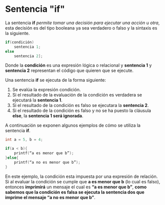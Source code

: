 # Sentencia "if"

La sentencia **if** _permite tomar una decisión para ejecutar una acción u otra_, esta decisión es del tipo booleana ya sea verdadero o falso y la sintaxis es la siguiente.
```c 
if(condición)
	sentencia 1;
else
	sentencia 2];
```
Donde la **condición** es una expresión lógica o relacional y **sentencia 1** y **sentencia 2** representan el código que quieren que se ejecute.

Una sentencia **if** se ejecuta de la forma siguiente:
1. Se evalúa la expresión condición.
2. Si el resultado de la evaluación de la condición es verdadera se ejecutará la **sentencia 1**.
3. Si el resultado de la condición es falso se ejecutara la **sentencia 2**.
4. Si el resultado de la condición es falso y no se ha puesto la cláusula **else**, la **sentencia 1 será ignorada**.

A continuación se exponen algunos ejemplos de cómo se utiliza la sentencia **if**.

```c
int a = 5, b = 4;

if(a < b){
	printf(“a es menor que b”);
}else{
	printf(“a no es menor que b”);
}
```
En este ejemplo, la condición esta impuesta por una expresión de relación. Si al evaluar la condición se cumple que **a es menor que b** (lo cual es falso), entonces **imprimirá** un mensaje el cual es **“a es menor que b”**, **como sabemos que la condición es falsa se ejecuta la sentencia dos que imprime el mensaje “a no es menor que b”**. 
<!--stackedit_data:
eyJoaXN0b3J5IjpbLTExNTI0MjU4NDNdfQ==
-->